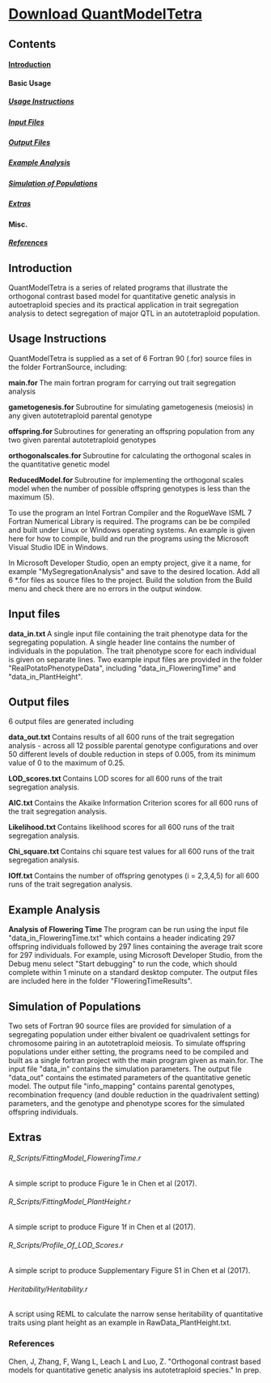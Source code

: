 ﻿
# [Download QuantModelTetra](https://github.com/LJLeach/QuantModelTetra/archive/master.zip)

<h2> Contents </h2> 

#### [Introduction](https://github.com/LJLeach/QuantModelTetra#-introduction-)

#### Basic Usage

##### [Usage Instructions](https://github.com/LJLeach/QuantModelTetra#-usage-instructions-)

##### [Input Files](https://github.com/LJLeach/QuantModelTetra#-input-files-)

##### [Output Files](https://github.com/LJLeach/QuantModelTetra#-output-files-)

##### [Example Analysis](https://github.com/LJLeach/QuantModelTetra#-example-analysis-)

##### [Simulation of Populations](https://github.com/LJLeach/QuantModelTetra#-simulation-of-populations-)

##### [Extras](https://github.com/LJLeach/QuantModelTetra#-extras-)

#### Misc.

##### [References](https://github.com/LJLeach/QuantModelTetra#-references-)


<h2> Introduction </h2>

QuantModelTetra is a series of related programs that illustrate the orthogonal contrast based model for quantitative genetic analysis in autoetraploid species and its practical application in trait segregation analysis to detect segregation of major QTL in an autotetraploid population.

<h2> Usage Instructions </h2>

QuantModelTetra is supplied as a set of 6 Fortran 90 (.for) source files in the folder FortranSource, including:

<b> main.for </b> 
The main fortran program for carrying out trait segregation analysis

<b> gametogenesis.for </b> 
Subroutine for simulating gametogenesis (meiosis) in any given autotetraploid parental genotype

<b> offspring.for </b> 
Subroutines for generating an offspring population from any two given parental autotetraploid genotypes

<b> orthogonalscales.for </b> 
Subroutine for calculating the orthogonal scales in the quantitative genetic model 

<b> ReducedModel.for </b> 
Subroutine for implementing the orthogonal scales model when the number of possible offspring genotypes is less than the maximum (5). 

To use the program an Intel Fortran Compiler and the RogueWave ISML 7 Fortran Numerical Library is required. The programs can be be compiled and built under Linux or Windows operating systems.
An example is given here for how to compile, build and run the programs using the Microsoft Visual Studio IDE in Windows.

In Microsoft Developer Studio, open an empty project, give it a name, for example "MySegregationAnalysis" and save to the desired location. Add all 6 *.for files as source files to the project.
Build the solution from the Build menu and check there are no errors in the output window. 

<h2> Input files </h2>

<b> data_in.txt </b> 
A single input file containing the trait phenotype data for the segregating population. A single header line contains the number of individuals in the population. The trait phenotype score for each individual is given on separate lines. 
Two example input files are provided in the folder "RealPotatoPhenotypeData", including "data_in_FloweringTime" and "data_in_PlantHeight".

<h2> Output files </h2>

6 output files are generated including

<b> data_out.txt </b> 
Contains results of all 600 runs of the trait segregation analysis - across all 12 possible parental genotype configurations and over 50 different levels of double reduction in steps of 0.005, from its minimum value of 0 to the maximum of 0.25.

<b> LOD_scores.txt </b> 
Contains LOD scores for all 600 runs of the trait segregation analysis.

<b> AIC.txt </b> 
Contains the Akaike Information Criterion scores for all 600 runs of the trait segregation analysis.

<b> Likelihood.txt </b> 
Contains likelihood scores for all 600 runs of the trait segregation analysis.

<b> Chi_square.txt </b> 
Contains chi square test values for all 600 runs of the trait segregation analysis.

<b> IOff.txt </b> 
Contains the number of offspring genotypes (i = 2,3,4,5) for all 600 runs of the trait segregation analysis.

<h2> Example Analysis </h2>

<b> Analysis of Flowering Time </b>
The program can be run using the input file "data_in_FloweringTime.txt" which contains a header indicating 297 offspring individuals followed by 297 lines containing the average trait score for 297 individuals.
For example, using Microsoft Developer Studio, from the Debug menu select "Start debugging" to run the code, which should complete within 1 minute on a standard desktop computer.
The output files are included here in the folder "FloweringTimeResults".

<h2>Simulation of Populations </h2>
Two sets of Fortran 90 source files are provided for simulation of a segregating population under either bivalent oe quadrivalent settings for chromosome pairing in an autotetraploid meiosis.
To simulate offspring populations under either setting, the programs need to be compiled and built as a single fortran project with the main program given as main.for. 
The input file "data_in" contains the simulation parameters. 
The output file "data_out" contains the estimated parameters of the quantitative genetic model.
The output file "info_mapping" contains parental genotypes, recombination frequency (and double reduction in the quadrivalent setting) parameters, and the genotype and phenotype scores for the simulated offspring individuals.

<h2> Extras </h2>

<h6> R_Scripts/FittingModel_FloweringTime.r </h6>A simple script to produce Figure 1e in Chen et al (2017).
<h6> R_Scripts/FittingModel_PlantHeight.r </h6>A simple script to produce Figure 1f in Chen et al (2017).
<h6> R_Scripts/Profile_Of_LOD_Scores.r </h6>A simple script to produce Supplementary Figure S1 in Chen et al (2017).
<h6> Heritability/Heritability.r </h6>A script using REML to calculate the narrow sense heritability of quantitative traits using plant height as an example in RawData_PlantHeight.txt.

<h3> References </h3>

Chen, J, Zhang, F, Wang L, Leach L and Luo, Z. "Orthogonal contrast based models for quantitative genetic analysis ins autotetraploid species." In prep.
